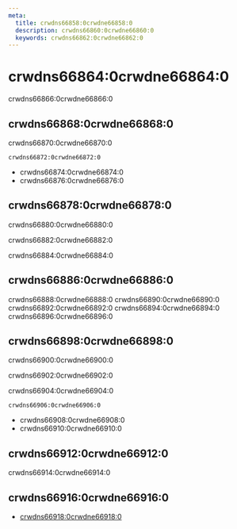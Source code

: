 ```yaml
---
meta:
  title: crwdns66858:0crwdne66858:0
  description: crwdns66860:0crwdne66860:0
  keywords: crwdns66862:0crwdne66862:0
---
```


# crwdns66864:0crwdne66864:0
crwdns66866:0crwdne66866:0

<entry-ad />

## crwdns66868:0crwdne66868:0
crwdns66870:0crwdne66870:0

`crwdns66872:0crwdne66872:0`
- crwdns66874:0crwdne66874:0
- crwdns66876:0crwdne66876:0


## crwdns66878:0crwdne66878:0
crwdns66880:0crwdne66880:0

  crwdns66882:0crwdne66882:0

  crwdns66884:0crwdne66884:0

## crwdns66886:0crwdne66886:0
crwdns66888:0crwdne66888:0
<alert type="success">crwdns66890:0crwdne66890:0</alert>
<alert type="info">crwdns66892:0crwdne66892:0</alert>
<alert type="warning">crwdns66894:0crwdne66894:0</alert>
<alert type="error">crwdns66896:0crwdne66896:0</alert>

## crwdns66898:0crwdne66898:0
crwdns66900:0crwdne66900:0

  crwdns66902:0crwdne66902:0

  crwdns66904:0crwdne66904:0

  `crwdns66906:0crwdne66906:0`
  - crwdns66908:0crwdne66908:0
  - crwdns66910:0crwdne66910:0

## crwdns66912:0crwdne66912:0
crwdns66914:0crwdne66914:0

## crwdns66916:0crwdne66916:0
  - [crwdns66918:0crwdne66918:0]()

<endmatter />
